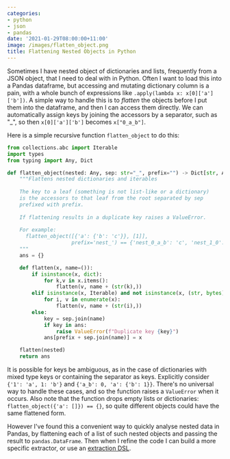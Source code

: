 ```yaml
---
categories:
- python
- json
- pandas
date: '2021-01-29T08:00:00+11:00'
image: /images/flatten_object.png
title: Flattening Nested Objects in Python
---
```


Sometimes I have nested object of dictionaries and lists, frequently from a JSON object, that I need to deal with in Python.
Often I want to load this into a Pandas dataframe, but accessing and mutating dictionary column is a pain, with a whole bunch of expressions like `.apply(lambda x: x[0]['a']['b'])`.
A simple way to handle this is to *flatten* the objects before I put them into the dataframe, and then I can access them directly.
We can automatically assign keys by joining the accessors by a separator, such as "_", so then `x[0]['a']['b']` becomes `x["0_a_b"]`.

Here is a simple recursive function `flatten_object` to do this:


```python
from collections.abc import Iterable
import types
from typing import Any, Dict

def flatten_object(nested: Any, sep: str="_", prefix="") -> Dict[str, Any]:
    """Flattens nested dictionaries and iterables
    
    The key to a leaf (something is not list-like or a dictionary) 
    is the accessors to that leaf from the root separated by sep 
    prefixed with prefix.
    
    If flattening results in a duplicate key raises a ValueError.
    
    For example:
      flatten_object([{'a': {'b': 'c'}}, [1]], 
                     prefix='nest_') == {'nest_0_a_b': 'c', 'nest_1_0': 1}
    """
    ans = {}

    def flatten(x, name=()):
        if isinstance(x, dict):
            for k,v in x.items():
                flatten(v, name + (str(k),))
        elif isinstance(x, Iterable) and not isinstance(x, (str, bytes)):
            for i, v in enumerate(x):
                flatten(v, name + (str(i),))
        else:
            key = sep.join(name)
            if key in ans:
                raise ValueError(f"Duplicate key {key}")
            ans[prefix + sep.join(name)] = x

    flatten(nested)
    return ans
```

It is possible for keys be ambiguous, as in the case of dictionaries with mixed type keys or containing the separator as keys.
Explicitly consider `{'1': 'a', 1: 'b'}` and `{'a_b': 0, 'a': {'b': 1}}`.
There's no universal way to handle these cases, and so the function raises a `ValueError` when it occurs.
Also note that the function drops empty lists or dictionaries: `flatten_object({'a': []}) == {}`, so quite different objects could have the same flattened form.

However I've found this a convenient way to quickly analyse nested data in Pandas, by flattening each of a list of such nested objects and passing the result to `pandas.DataFrame`.
Then when I refine the code I can build a more specific extractor, or use an [extraction DSL](/json-extraction-dsl).